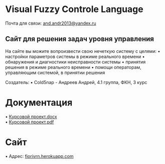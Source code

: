 # Visual Fuzzy Controle Language

Почта для связи: and.andr2013@yandex.ru

## Сайт для решения задач уровня управления

На сайте вы можите вопроизвести свою нечеткую систему с целями:
• настройки параметров системы в режиме реального времени
• обнаружения и диагностики неисправности системы
• принятия решения в режиме реального времени
• помощи операторам, управляющим системой, в принятии решения

Создатель:
• Cold5nap - Андреев Андрей, 4.1 группа, ФКН, 3 курс

# Документация

• [Курсовой проект.docx]()<br>
• [Курсовой проект.pdf]()<br>

# Сайт

• Адрес: [fiorivrn.herokuapp.com]()<br>
